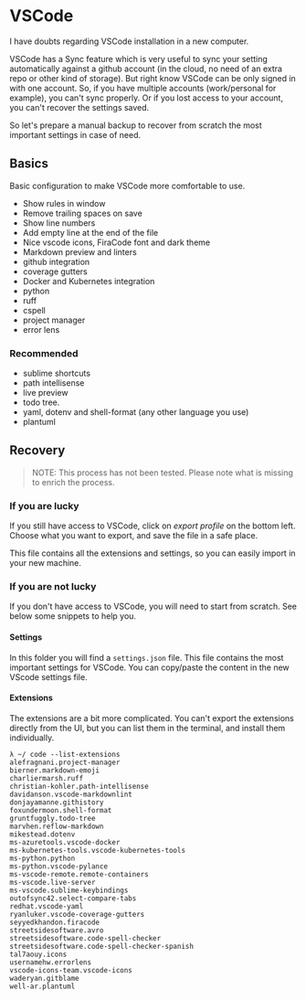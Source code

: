 # VSCode

I have doubts regarding VSCode installation in a  new computer.

VSCode has a Sync feature which is very useful to sync your setting
automatically against a github account (in the cloud, no need of an extra repo
or other kind of storage). But right know VSCode can be only signed in with one
account. So, if you have multiple accounts (work/personal for example), you
can't sync properly. Or if you lost access to your account, you can't recover
the settings saved.

So let's prepare a manual backup to recover from scratch the most important
settings in case of need.

## Basics

Basic configuration to make VSCode more comfortable to use.

- Show rules in window
- Remove trailing spaces on save
- Show line numbers
- Add empty line at the end of the file
- Nice vscode icons, FiraCode font and dark theme
- Markdown preview and linters
- github integration
- coverage gutters
- Docker and Kubernetes integration
- python
- ruff
- cspell
- project manager
- error lens

### Recommended

- sublime shortcuts
- path intellisense
- live preview
- todo tree.
- yaml, dotenv and shell-format (any other language you use)
- plantuml

## Recovery

> NOTE: This process has not been tested. Please note what is missing to enrich the process.

### If you are lucky

If you still have access to VSCode, click on *export profile* on the bottom
left. Choose what you want to export, and save the file in a safe place.

This file contains all the extensions and settings, so you can easily import in
your new machine.

### If you are not lucky

If you don't have access to VSCode, you will need to start from scratch. See
below some snippets to help you.

#### Settings

In this folder you will find a `settings.json` file. This file contains the most
important settings for VSCode. You can copy/paste the content in the new VScode
settings file.

#### Extensions

The extensions are a bit more complicated. You can't export the extensions
directly from the UI, but you can list them in the terminal, and install them
individually.

```console
λ ~/ code --list-extensions
alefragnani.project-manager
bierner.markdown-emoji
charliermarsh.ruff
christian-kohler.path-intellisense
davidanson.vscode-markdownlint
donjayamanne.githistory
foxundermoon.shell-format
gruntfuggly.todo-tree
marvhen.reflow-markdown
mikestead.dotenv
ms-azuretools.vscode-docker
ms-kubernetes-tools.vscode-kubernetes-tools
ms-python.python
ms-python.vscode-pylance
ms-vscode-remote.remote-containers
ms-vscode.live-server
ms-vscode.sublime-keybindings
outofsync42.select-compare-tabs
redhat.vscode-yaml
ryanluker.vscode-coverage-gutters
seyyedkhandon.firacode
streetsidesoftware.avro
streetsidesoftware.code-spell-checker
streetsidesoftware.code-spell-checker-spanish
tal7aouy.icons
usernamehw.errorlens
vscode-icons-team.vscode-icons
waderyan.gitblame
well-ar.plantuml
```
